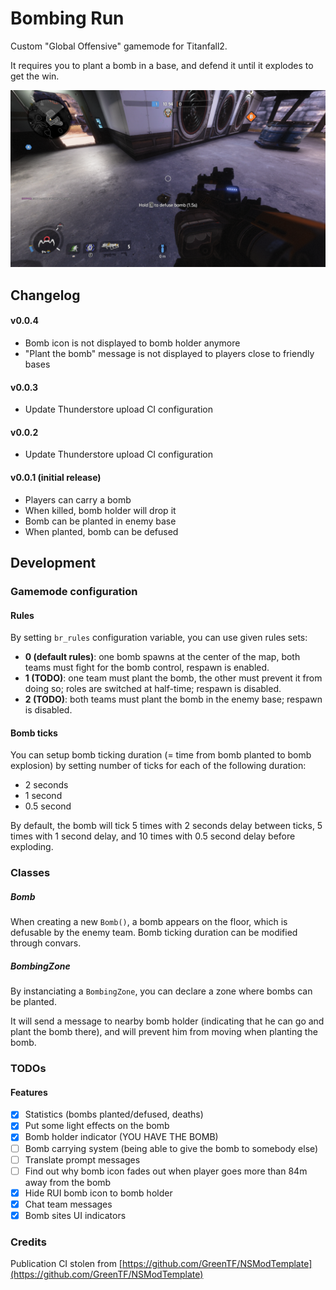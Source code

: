 # Bombing Run

Custom "Global Offensive" gamemode for Titanfall2.

It requires you to plant a bomb in a base, and defend it until it explodes to get the win.

![A pilot is defusing a bomb.](https://raw.githubusercontent.com/Alystrasz/BombingRun/master/assets/defusing_screenshot.png)

## Changelog

#### v0.0.4

* Bomb icon is not displayed to bomb holder anymore
* "Plant the bomb" message is not displayed to players close to friendly bases

#### v0.0.3

* Update Thunderstore upload CI configuration

#### v0.0.2

* Update Thunderstore upload CI configuration

#### v0.0.1 (initial release)

* Players can carry a bomb
* When killed, bomb holder will drop it
* Bomb can be planted in enemy base
* When planted, bomb can be defused

## Development

### Gamemode configuration

#### Rules

By setting `br_rules` configuration variable, you can use given rules sets:
* **0 (default rules)**: one bomb spawns at the center of the map, both teams must fight for the bomb control, respawn is enabled.
* **1 (TODO)**: one team must plant the bomb, the other must prevent it from doing so; roles are switched at half-time; respawn is disabled.
* **2 (TODO)**: both teams must plant the bomb in the enemy base; respawn is disabled.

#### Bomb ticks

You can setup bomb ticking duration (= time from bomb planted to bomb explosion) by setting number of ticks for each of the following duration:
* 2 seconds
* 1 second
* 0.5 second

By default, the bomb will tick 5 times with 2 seconds delay between ticks, 5 times with 1 second delay, and 10 times with 0.5 second delay before exploding.

### Classes

##### Bomb

When creating a new `Bomb()`, a bomb appears on the floor, which is defusable by the enemy team. Bomb ticking duration can be modified through convars.

##### BombingZone

By instanciating a `BombingZone`, you can declare a zone where bombs can be planted.

It will send a message to nearby bomb holder (indicating that he can go and plant the bomb there), and will prevent him from moving when planting the bomb.

### TODOs

#### Features

- [x] Statistics (bombs planted/defused, deaths)
- [x] Put some light effects on the bomb
- [x] Bomb holder indicator (YOU HAVE THE BOMB)
- [ ] Bomb carrying system (being able to give the bomb to somebody else)
- [ ] Translate prompt messages
- [ ] Find out why bomb icon fades out when player goes more than 84m away from the bomb
- [x] Hide RUI bomb icon to bomb holder
- [x] Chat team messages
- [x] Bomb sites UI indicators

### Credits

Publication CI stolen from [https://github.com/GreenTF/NSModTemplate](https://github.com/GreenTF/NSModTemplate)
